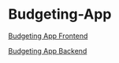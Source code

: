 # Budgeting-App

[Budgeting App Frontend](https://github.com/meganannerussell/Budget-App-client)

[Budgeting App Backend](https://github.com/meganannerussell/Budgeting-app-server)
